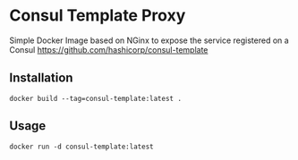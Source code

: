 # Consul Template Proxy

Simple Docker Image based on NGinx to expose the service registered on a Consul
https://github.com/hashicorp/consul-template

## Installation

`docker build --tag=consul-template:latest .`

## Usage

`docker run -d consul-template:latest`